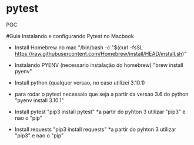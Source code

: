 # pytest
POC


#Guia Instalando e configurando Pytest no Macbook

- Install Homebrew no mac
  "/bin/bash -c "$(curl -fsSL https://raw.githubusercontent.com/Homebrew/install/HEAD/install.sh)"

- Instalando PYENV (necessario instalação do homebrew)
  "brew install pyenv"

- Install python (qualquer versao, no caso utilizei 3.10.1)
* para rodar o pytest necessaio que seja a partir da versao 3.6  do python
  "pyenv install 3.10.1"

- Install pytest
  "pip3 install pytest"     *a partir do pyhton 3 utilizar "pip3" e nao o "pip"

- Install requests
  "pip3 install requests"   *a partir do pyhton 3 utilizar "pip3" e nao o "pip"
